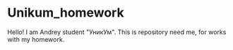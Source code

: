 # Unikum_homework
Hello!
I am Andrey student "УникУм".
This is repository need me, for works with my homework.
